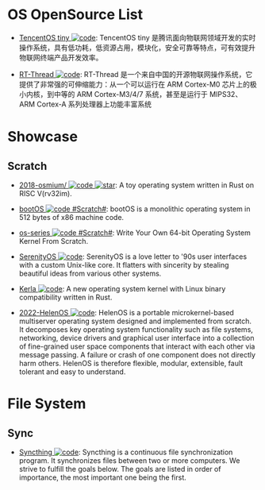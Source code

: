 # OS OpenSource List

- [TencentOS tiny ![code](https://ng-tech.icu/assets/code.svg)](https://github.com/Tencent/TencentOS-tiny): TencentOS tiny 是腾讯面向物联网领域开发的实时操作系统，具有低功耗，低资源占用，模块化，安全可靠等特点，可有效提升物联网终端产品开发效率。

- [RT-Thread ![code](https://ng-tech.icu/assets/code.svg)](https://gitee.com/rtthread/rt-thread): RT-Thread 是一个来自中国的开源物联网操作系统，它提供了非常强的可伸缩能力：从一个可以运行在 ARM Cortex-M0 芯片上的极小内核，到中等的 ARM Cortex-M3/4/7 系统，甚至是运行于 MIPS32、ARM Cortex-A 系列处理器上功能丰富系统

# Showcase

## Scratch

- [2018-osmium/ ![code](https://ng-tech.icu/assets/code.svg) ![star](https://img.shields.io/github/stars/moratorium08/osmium)](https://github.com/moratorium08/osmium): A toy operating system written in Rust on RISC V(rv32im).

- [bootOS ![code](https://ng-tech.icu/assets/code.svg) #Scratch#](https://github.com/nanochess/bootOS): bootOS is a monolithic operating system in 512 bytes of x86 machine code.

- [os-series ![code](https://ng-tech.icu/assets/code.svg) #Scratch#](https://github.com/davidcallanan/os-series): Write Your Own 64-bit Operating System Kernel From Scratch.

- [SerenityOS ![code](https://ng-tech.icu/assets/code.svg)](https://github.com/SerenityOS/serenity): SerenityOS is a love letter to '90s user interfaces with a custom Unix-like core. It flatters with sincerity by stealing beautiful ideas from various other systems.

- [Kerla ![code](https://ng-tech.icu/assets/code.svg)](https://github.com/nuta/kerla): A new operating system kernel with Linux binary compatibility written in Rust.

- [2022-HelenOS ![code](https://ng-tech.icu/assets/code.svg)](https://github.com/HelenOS/helenos): HelenOS is a portable microkernel-based multiserver operating system designed and implemented from scratch. It decomposes key operating system functionality such as file systems, networking, device drivers and graphical user interface into a collection of fine-grained user space components that interact with each other via message passing. A failure or crash of one component does not directly harm others. HelenOS is therefore flexible, modular, extensible, fault tolerant and easy to understand.

# File System

## Sync

- [Syncthing ![code](https://ng-tech.icu/assets/code.svg)](https://github.com/syncthing/syncthing): Syncthing is a continuous file synchronization program. It synchronizes files between two or more computers. We strive to fulfill the goals below. The goals are listed in order of importance, the most important one being the first.
